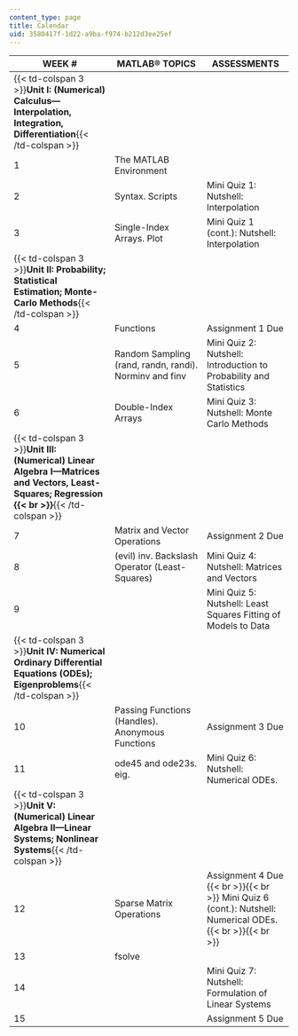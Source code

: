 ```yaml
---
content_type: page
title: Calendar
uid: 3580417f-1d22-a9ba-f974-b212d3ee25ef
---
```


| WEEK # | MATLAB® TOPICS | ASSESSMENTS |
| --- | --- | --- |
| {{< td-colspan 3 >}}**Unit I: (Numerical) Calculus—Interpolation, Integration, Differentiation**{{< /td-colspan >}} |||
| 1 | The MATLAB Environment | &nbsp; |
| 2 | Syntax. Scripts | Mini Quiz 1: Nutshell: Interpolation |
| 3 | Single-Index Arrays. Plot | Mini Quiz 1 (cont.): Nutshell: Interpolation |
| {{< td-colspan 3 >}}**Unit II: Probability; Statistical Estimation; Monte-Carlo Methods**{{< /td-colspan >}} |||
| 4 | Functions | Assignment 1 Due |
| 5 | Random Sampling (rand, randn, randi). Norminv and finv | Mini Quiz 2: Nutshell: Introduction to Probability and Statistics |
| 6 | Double-Index Arrays | Mini Quiz 3: Nutshell: Monte Carlo Methods |
| {{< td-colspan 3 >}}**Unit III: (Numerical) Linear Algebra I—Matrices and Vectors, Least-Squares; Regression  {{< br >}}**{{< /td-colspan >}} |||
| 7 | Matrix and Vector Operations | Assignment 2 Due |
| 8 | (evil) inv. Backslash Operator (Least-Squares) | Mini Quiz 4: Nutshell: Matrices and Vectors |
| 9 | &nbsp; | Mini Quiz 5: Nutshell: Least Squares Fitting of Models to Data |
| {{< td-colspan 3 >}}**Unit IV: Numerical Ordinary Differential Equations (ODEs); Eigenproblems**{{< /td-colspan >}} |||
| 10 | Passing Functions (Handles). Anonymous Functions | Assignment 3 Due |
| 11 | ode45 and ode23s. eig. | Mini Quiz 6: Nutshell: Numerical ODEs. |
| {{< td-colspan 3 >}}**Unit V: (Numerical) Linear Algebra II—Linear Systems; Nonlinear Systems**{{< /td-colspan >}} |||
| 12 | Sparse Matrix Operations | Assignment 4 Due {{< br >}}{{< br >}} Mini Quiz 6 (cont.): Nutshell: Numerical ODEs. {{< br >}}{{< br >}}  |
| 13 | fsolve | &nbsp; |
| 14 | &nbsp; | Mini Quiz 7: Nutshell: Formulation of Linear Systems |
| 15 | &nbsp; | Assignment 5 Due